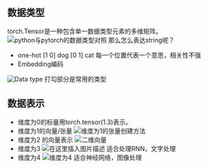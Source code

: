 ﻿## 数据类型  
 torch.Tensor是一种包含单一数据类型元素的多维矩阵。
![python与pytorch的数据类型对照](https://img-blog.csdnimg.cn/20190710094520590.png?x-oss-process=image/watermark,type_ZmFuZ3poZW5naGVpdGk,shadow_10,text_aHR0cHM6Ly9ibG9nLmNzZG4ubmV0L1RoZXJhX3Fpbmc=,size_16,color_FFFFFF,t_70)
那么怎么表达string呢？
* one-hot
  [1 0] dog	[0 1] cat
  每一个位置代表一个意思，相关性不强
* Embedding编码

![Data type](https://img-blog.csdnimg.cn/20190710095455293.png?x-oss-process=image/watermark,type_ZmFuZ3poZW5naGVpdGk,shadow_10,text_aHR0cHM6Ly9ibG9nLmNzZG4ubmV0L1RoZXJhX3Fpbmc=,size_16,color_FFFFFF,t_70)
打勾部分是常用的类型
## 数据表示
* 维度为0的标量用torch.tensor(1.3)表示。
* 维度为1的向量/张量
![维度为1的张量创建方法](https://img-blog.csdnimg.cn/20190710101239635.png?x-oss-process=image/watermark,type_ZmFuZ3poZW5naGVpdGk,shadow_10,text_aHR0cHM6Ly9ibG9nLmNzZG4ubmV0L1RoZXJhX3Fpbmc=,size_16,color_FFFFFF,t_70)
* 维度为2 的向量表示
![二维向量](https://img-blog.csdnimg.cn/2019071010455878.png?x-oss-process=image/watermark,type_ZmFuZ3poZW5naGVpdGk,shadow_10,text_aHR0cHM6Ly9ibG9nLmNzZG4ubmV0L1RoZXJhX3Fpbmc=,size_16,color_FFFFFF,t_70)
* 维度为3
![在这里插入图片描述](https://img-blog.csdnimg.cn/2019071011322131.png?x-oss-process=image/watermark,type_ZmFuZ3poZW5naGVpdGk,shadow_10,text_aHR0cHM6Ly9ibG9nLmNzZG4ubmV0L1RoZXJhX3Fpbmc=,size_16,color_FFFFFF,t_70)
适合处理RNN，文字处理
* 维度为4
![维度为4](https://img-blog.csdnimg.cn/20190710113044543.png?x-oss-process=image/watermark,type_ZmFuZ3poZW5naGVpdGk,shadow_10,text_aHR0cHM6Ly9ibG9nLmNzZG4ubmV0L1RoZXJhX3Fpbmc=,size_16,color_FFFFFF,t_70)
适合神经网络，图像处理
